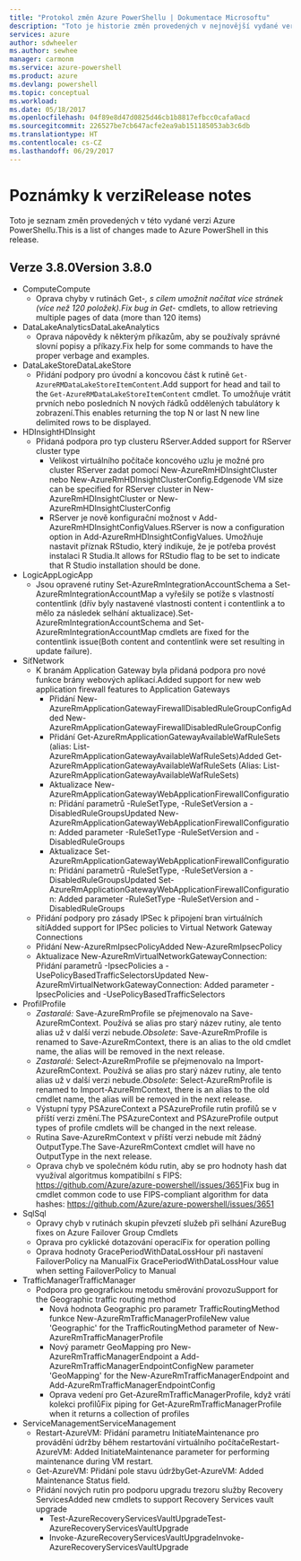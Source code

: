 ```yaml
---
title: "Protokol změn Azure PowerShellu | Dokumentace Microsoftu"
description: "Toto je historie změn provedených v nejnovější vydané verzi Azure PowerShellu."
services: azure
author: sdwheeler
ms.author: sewhee
manager: carmonm
ms.service: azure-powershell
ms.product: azure
ms.devlang: powershell
ms.topic: conceptual
ms.workload: 
ms.date: 05/18/2017
ms.openlocfilehash: 04f89e8d47d0825d46cb1b8817efbcc0cafa0acd
ms.sourcegitcommit: 226527be7cb647acfe2ea9ab151185053ab3c6db
ms.translationtype: HT
ms.contentlocale: cs-CZ
ms.lasthandoff: 06/29/2017
---
```

# <span data-ttu-id="fd831-103">Poznámky k verzi</span><span class="sxs-lookup"><span data-stu-id="fd831-103">Release notes</span></span>
<a id="release-notes" class="xliff"></a>

<span data-ttu-id="fd831-104">Toto je seznam změn provedených v této vydané verzi Azure PowerShellu.</span><span class="sxs-lookup"><span data-stu-id="fd831-104">This is a list of changes made to Azure PowerShell in this release.</span></span>

## <span data-ttu-id="fd831-105">Verze 3.8.0</span><span class="sxs-lookup"><span data-stu-id="fd831-105">Version 3.8.0</span></span>
<a id="version-380" class="xliff"></a>
* <span data-ttu-id="fd831-106">Compute</span><span class="sxs-lookup"><span data-stu-id="fd831-106">Compute</span></span>
  - <span data-ttu-id="fd831-107">Oprava chyby v rutinách Get-*, s cílem umožnit načítat více stránek (více než 120 položek).</span><span class="sxs-lookup"><span data-stu-id="fd831-107">Fix bug in Get-* cmdlets, to allow retrieving multiple pages of data (more than 120 items)</span></span>
* <span data-ttu-id="fd831-108">DataLakeAnalytics</span><span class="sxs-lookup"><span data-stu-id="fd831-108">DataLakeAnalytics</span></span>
  - <span data-ttu-id="fd831-109">Oprava nápovědy k některým příkazům, aby se používaly správné slovní popisy a příkazy.</span><span class="sxs-lookup"><span data-stu-id="fd831-109">Fix help for some commands to have the proper verbage and examples.</span></span>
* <span data-ttu-id="fd831-110">DataLakeStore</span><span class="sxs-lookup"><span data-stu-id="fd831-110">DataLakeStore</span></span>
  - <span data-ttu-id="fd831-111">Přidání podpory pro úvodní a koncovou část k rutině `Get-AzureRMDataLakeStoreItemContent`.</span><span class="sxs-lookup"><span data-stu-id="fd831-111">Add support for head and tail to the `Get-AzureRMDataLakeStoreItemContent` cmdlet.</span></span> <span data-ttu-id="fd831-112">To umožňuje vrátit prvních nebo posledních N nových řádků oddělených tabulátory k zobrazení.</span><span class="sxs-lookup"><span data-stu-id="fd831-112">This enables returning the top N or last N new line delimited rows to be displayed.</span></span>
* <span data-ttu-id="fd831-113">HDInsight</span><span class="sxs-lookup"><span data-stu-id="fd831-113">HDInsight</span></span>
  - <span data-ttu-id="fd831-114">Přidaná podpora pro typ clusteru RServer.</span><span class="sxs-lookup"><span data-stu-id="fd831-114">Added support for RServer cluster type</span></span>
    + <span data-ttu-id="fd831-115">Velikost virtuálního počítače koncového uzlu je možné pro cluster RServer zadat pomocí New-AzureRmHDInsightCluster nebo New-AzureRmHDInsightClusterConfig.</span><span class="sxs-lookup"><span data-stu-id="fd831-115">Edgenode VM size can be specified for RServer cluster in New-AzureRmHDInsightCluster or New-AzureRmHDInsightClusterConfig</span></span>
    + <span data-ttu-id="fd831-116">RServer je nově konfigurační možnost v Add-AzureRmHDInsightConfigValues.</span><span class="sxs-lookup"><span data-stu-id="fd831-116">RServer is now a configuration option in Add-AzureRmHDInsightConfigValues.</span></span> <span data-ttu-id="fd831-117">Umožňuje nastavit příznak RStudio, který indikuje, že je potřeba provést instalaci R Studia.</span><span class="sxs-lookup"><span data-stu-id="fd831-117">It allows for RStudio flag to be set to indicate that R Studio installation should be done.</span></span>
* <span data-ttu-id="fd831-118">LogicApp</span><span class="sxs-lookup"><span data-stu-id="fd831-118">LogicApp</span></span>
  - <span data-ttu-id="fd831-119">Jsou opravené rutiny Set-AzureRmIntegrationAccountSchema a Set-AzureRmIntegrationAccountMap a vyřešily se potíže s vlastností contentlink (dřív byly nastavené vlastnosti content i contentlink a to mělo za následek selhání aktualizace).</span><span class="sxs-lookup"><span data-stu-id="fd831-119">Set-AzureRmIntegrationAccountSchema and Set-AzureRmIntegrationAccountMap cmdlets are fixed for the contentlink issue(Both content and contentlink were set resulting in update failure).</span></span>
* <span data-ttu-id="fd831-120">Síť</span><span class="sxs-lookup"><span data-stu-id="fd831-120">Network</span></span>
  - <span data-ttu-id="fd831-121">K branám Application Gateway byla přidaná podpora pro nové funkce brány webových aplikací.</span><span class="sxs-lookup"><span data-stu-id="fd831-121">Added support for new web application firewall features to Application Gateways</span></span>
    + <span data-ttu-id="fd831-122">Přidání New-AzureRmApplicationGatewayFirewallDisabledRuleGroupConfig</span><span class="sxs-lookup"><span data-stu-id="fd831-122">Added New-AzureRmApplicationGatewayFirewallDisabledRuleGroupConfig</span></span>
    + <span data-ttu-id="fd831-123">Přidání Get-AzureRmApplicationGatewayAvailableWafRuleSets (alias: List-AzureRmApplicationGatewayAvailableWafRuleSets)</span><span class="sxs-lookup"><span data-stu-id="fd831-123">Added Get-AzureRmApplicationGatewayAvailableWafRuleSets (Alias: List-AzureRmApplicationGatewayAvailableWafRuleSets)</span></span>
    + <span data-ttu-id="fd831-124">Aktualizace New-AzureRmApplicationGatewayWebApplicationFirewallConfiguration: Přidání parametrů -RuleSetType, -RuleSetVersion a -DisabledRuleGroups</span><span class="sxs-lookup"><span data-stu-id="fd831-124">Updated New-AzureRmApplicationGatewayWebApplicationFirewallConfiguration: Added parameter -RuleSetType -RuleSetVersion and -DisabledRuleGroups</span></span>
    + <span data-ttu-id="fd831-125">Aktualizace Set-AzureRmApplicationGatewayWebApplicationFirewallConfiguration: Přidání parametrů -RuleSetType, -RuleSetVersion a -DisabledRuleGroups</span><span class="sxs-lookup"><span data-stu-id="fd831-125">Updated Set-AzureRmApplicationGatewayWebApplicationFirewallConfiguration: Added parameter -RuleSetType -RuleSetVersion and -DisabledRuleGroups</span></span>
  - <span data-ttu-id="fd831-126">Přidání podpory pro zásady IPSec k připojení bran virtuálních sítí</span><span class="sxs-lookup"><span data-stu-id="fd831-126">Added support for IPSec policies to Virtual Network Gateway Connections</span></span>
  - <span data-ttu-id="fd831-127">Přidání New-AzureRmIpsecPolicy</span><span class="sxs-lookup"><span data-stu-id="fd831-127">Added New-AzureRmIpsecPolicy</span></span>
  - <span data-ttu-id="fd831-128">Aktualizace New-AzureRmVirtualNetworkGatewayConnection: Přidání parametrů -IpsecPolicies a -UsePolicyBasedTrafficSelectors</span><span class="sxs-lookup"><span data-stu-id="fd831-128">Updated New-AzureRmVirtualNetworkGatewayConnection: Added parameter -IpsecPolicies and -UsePolicyBasedTrafficSelectors</span></span>
* <span data-ttu-id="fd831-129">Profil</span><span class="sxs-lookup"><span data-stu-id="fd831-129">Profile</span></span>
  - <span data-ttu-id="fd831-130">*Zastaralé:* Save-AzureRmProfile se přejmenovalo na Save-AzureRmContext. Používá se alias pro starý název rutiny, ale tento alias už v další verzi nebude.</span><span class="sxs-lookup"><span data-stu-id="fd831-130">*Obsolete*: Save-AzureRmProfile is renamed to Save-AzureRmContext, there is an alias to the old cmdlet name, the alias will be removed in the next release.</span></span>
  - <span data-ttu-id="fd831-131">*Zastaralé:* Select-AzureRmProfile se přejmenovalo na Import-AzureRmContext. Používá se alias pro starý název rutiny, ale tento alias už v další verzi nebude.</span><span class="sxs-lookup"><span data-stu-id="fd831-131">*Obsolete*: Select-AzureRmProfile is renamed to Import-AzureRmContext, there is an alias to the old cmdlet name, the alias will be removed in the next release.</span></span>
  - <span data-ttu-id="fd831-132">Výstupní typy PSAzureContext a PSAzureProfile rutin profilů se v příští verzi změní.</span><span class="sxs-lookup"><span data-stu-id="fd831-132">The PSAzureContext and PSAzureProfile output types of profile cmdlets will be changed in the next release.</span></span>
  - <span data-ttu-id="fd831-133">Rutina Save-AzureRmContext v příští verzi nebude mít žádný OutputType.</span><span class="sxs-lookup"><span data-stu-id="fd831-133">The Save-AzureRmContext cmdlet will have no OutputType in the next release.</span></span>
  - <span data-ttu-id="fd831-134">Oprava chyb ve společném kódu rutin, aby se pro hodnoty hash dat využíval algoritmus kompatibilní s FIPS: https://github.com/Azure/azure-powershell/issues/3651</span><span class="sxs-lookup"><span data-stu-id="fd831-134">Fix bug in cmdlet common code to use FIPS-compliant algorithm for data hashes: https://github.com/Azure/azure-powershell/issues/3651</span></span>
* <span data-ttu-id="fd831-135">Sql</span><span class="sxs-lookup"><span data-stu-id="fd831-135">Sql</span></span>
  - <span data-ttu-id="fd831-136">Opravy chyb v rutinách skupin převzetí služeb při selhání Azure</span><span class="sxs-lookup"><span data-stu-id="fd831-136">Bug fixes on Azure Failover Group Cmdlets</span></span>
  - <span data-ttu-id="fd831-137">Oprava pro cyklické dotazování operací</span><span class="sxs-lookup"><span data-stu-id="fd831-137">Fix for operation polling</span></span>
  - <span data-ttu-id="fd831-138">Oprava hodnoty GracePeriodWithDataLossHour při nastavení FailoverPolicy na Manual</span><span class="sxs-lookup"><span data-stu-id="fd831-138">Fix GracePeriodWithDataLossHour value when setting FailoverPolicy to Manual</span></span>
* <span data-ttu-id="fd831-139">TrafficManager</span><span class="sxs-lookup"><span data-stu-id="fd831-139">TrafficManager</span></span>
  - <span data-ttu-id="fd831-140">Podpora pro geografickou metodu směrování provozu</span><span class="sxs-lookup"><span data-stu-id="fd831-140">Support for the Geographic traffic routing method</span></span>
    + <span data-ttu-id="fd831-141">Nová hodnota Geographic pro parametr TrafficRoutingMethod funkce New-AzureRmTrafficManagerProfile</span><span class="sxs-lookup"><span data-stu-id="fd831-141">New value 'Geographic' for the TrafficRoutingMethod parameter of New-AzureRmTrafficManagerProfile</span></span>
    + <span data-ttu-id="fd831-142">Nový parametr GeoMapping pro New-AzureRmTrafficManagerEndpoint a Add-AzureRmTrafficManagerEndpointConfig</span><span class="sxs-lookup"><span data-stu-id="fd831-142">New parameter 'GeoMapping' for the New-AzureRmTrafficManagerEndpoint and Add-AzureRmTrafficManagerEndpointConfig</span></span>
    + <span data-ttu-id="fd831-143">Oprava vedení pro Get-AzureRmTrafficManagerProfile, když vrátí kolekci profilů</span><span class="sxs-lookup"><span data-stu-id="fd831-143">Fix piping for Get-AzureRmTrafficManagerProfile when it returns a collection of profiles</span></span>
* <span data-ttu-id="fd831-144">ServiceManagement</span><span class="sxs-lookup"><span data-stu-id="fd831-144">ServiceManagement</span></span>
  - <span data-ttu-id="fd831-145">Restart-AzureVM: Přidání parametru InitiateMaintenance pro provádění údržby během restartování virtuálního počítače</span><span class="sxs-lookup"><span data-stu-id="fd831-145">Restart-AzureVM: Added InitiateMaintenance parameter for performing maintenance during VM restart.</span></span>
  - <span data-ttu-id="fd831-146">Get-AzureVM: Přidání pole stavu údržby</span><span class="sxs-lookup"><span data-stu-id="fd831-146">Get-AzureVM: Added Maintenance Status field.</span></span>
  - <span data-ttu-id="fd831-147">Přidání nových rutin pro podporu upgradu trezoru služby Recovery Services</span><span class="sxs-lookup"><span data-stu-id="fd831-147">Added new cmdlets to support Recovery Services vault upgrade</span></span>
    + <span data-ttu-id="fd831-148">Test-AzureRecoveryServicesVaultUpgrade</span><span class="sxs-lookup"><span data-stu-id="fd831-148">Test-AzureRecoveryServicesVaultUpgrade</span></span>
    + <span data-ttu-id="fd831-149">Invoke-AzureRecoveryServicesVaultUpgrade</span><span class="sxs-lookup"><span data-stu-id="fd831-149">Invoke-AzureRecoveryServicesVaultUpgrade</span></span>
